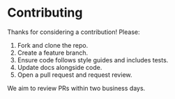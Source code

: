 # Contributing

Thanks for considering a contribution! Please:

1. Fork and clone the repo.
2. Create a feature branch.
3. Ensure code follows style guides and includes tests.
4. Update docs alongside code.
5. Open a pull request and request review.

We aim to review PRs within two business days.
